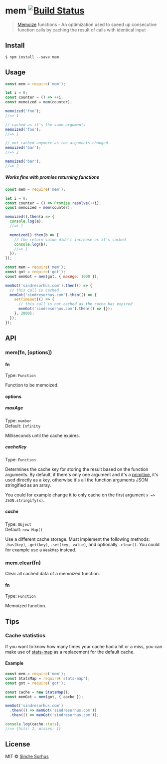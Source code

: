 # mem [![Build Status](https://travis-ci.org/sindresorhus/mem.svg?branch=master)](https://travis-ci.org/sindresorhus/mem)

> [Memoize](https://en.wikipedia.org/wiki/Memoization) functions - An optimization used to speed up consecutive function calls by caching the result of calls with identical input

## Install

```
$ npm install --save mem
```

## Usage

```js
const mem = require('mem');

let i = 0;
const counter = () => ++i;
const memoized = mem(counter);

memoized('foo');
//=> 1

// cached as it's the same arguments
memoized('foo');
//=> 1

// not cached anymore as the arguments changed
memoized('bar');
//=> 2

memoized('bar');
//=> 2
```

##### Works fine with promise returning functions

```js
const mem = require('mem');

let i = 0;
const counter = () => Promise.resolve(++i);
const memoized = mem(counter);

memoized().then(a => {
  console.log(a);
  //=> 1

  memoized().then(b => {
    // the return value didn't increase as it's cached
    console.log(b);
    //=> 1
  });
});
```

```js
const mem = require('mem');
const got = require('got');
const memGot = mem(got, { maxAge: 1000 });

memGot('sindresorhus.com').then(() => {
  // this call is cached
  memGot('sindresorhus.com').then(() => {
    setTimeout(() => {
      // this call is not cached as the cache has expired
      memGot('sindresorhus.com').then(() => {});
    }, 2000);
  });
});
```

## API

### mem(fn, [options])

#### fn

Type: `Function`

Function to be memoized.

#### options

##### maxAge

Type: `number`<br>
Default: `Infinity`

Milliseconds until the cache expires.

##### cacheKey

Type: `Function`

Determines the cache key for storing the result based on the function arguments. By default, if there's only one argument and it's a [primitive](https://developer.mozilla.org/en-US/docs/Glossary/Primitive), it's used directly as a key, otherwise it's all the function arguments JSON stringified as an array.

You could for example change it to only cache on the first argument `x => JSON.stringify(x)`.

##### cache

Type: `Object`<br>
Default: `new Map()`

Use a different cache storage. Must implement the following methods: `.has(key)`, `.get(key)`, `.set(key, value)`, and optionally `.clear()`. You could for example use a `WeakMap` instead.

### mem.clear(fn)

Clear all cached data of a memoized function.

#### fn

Type: `Function`

Memoized function.

## Tips

### Cache statistics

If you want to know how many times your cache had a hit or a miss, you can make use of [stats-map](https://github.com/SamVerschueren/stats-map) as a replacement for the default cache.

#### Example

```js
const mem = require('mem');
const StatsMap = require('stats-map');
const got = require('got');

const cache = new StatsMap();
const memGot = mem(got, { cache });

memGot('sindresorhus.com')
  .then(() => memGot('sindresorhus.com'))
  .then(() => memGot('sindresorhus.com'));

console.log(cache.stats);
//=> {hits: 2, misses: 1}
```

## License

MIT © [Sindre Sorhus](https://sindresorhus.com)
